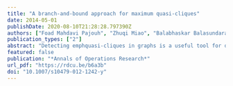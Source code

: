 ```yaml
---
title: "A branch-and-bound approach for maximum quasi-cliques"
date: 2014-05-01
publishDate: 2020-08-10T21:28:28.797390Z
authors: ["Foad Mahdavi Pajouh", "Zhuqi Miao", "Balabhaskar Balasundaram"]
publication_types: ["2"]
abstract: "Detecting emphquasi-cliques in graphs is a useful tool for detecting dense clusters in graph-based data mining. Particularly in large-scale data sets that are  error-prone, cliques are overly restrictive and impractical. Quasi-clique detection has been accomplished using heuristic approaches  in various applications of graph-based data mining in protein interaction networks, gene co-expression networks,  and telecommunication networks. Quasi-cliques are not hereditary, in the sense that every subset of a quasi-clique need not be a quasi-clique. This lack of heredity introduces interesting challenges in the development of exact algorithms to detect maximum cardinality quasi-cliques. The only exact approaches for this problem are limited to two mixed integer programming formulations that were recently proposed in the literature. The main contribution of this article is  a new combinatorial branch-and-bound algorithm for emphthe maximum quasi-clique problem."
featured: false
publication: "*Annals of Operations Research*"
url_pdf: "https://rdcu.be/b6a3b"
doi: "10.1007/s10479-012-1242-y"
---
```


